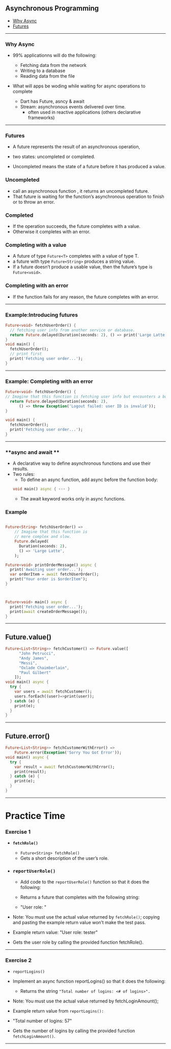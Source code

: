 ## Asynchronous Programming

- [Why Async](#why-async)
- [Futures](#Futures)
---

### Why Async

- 99% applicationns will do the following:

  - Fetching data from the network
  - Writing to a database
  - Reading data from the file

- What will apps be woding while waiting for async operations to complete
  - Dart has  Future, asncy & await
  - Stream: asynchronous events delivered over time.
    - often used in reactive applications (others declarative frameworks)

---

### Futures 

-  A future represents the result of an asynchronous operation,

-  two states: uncompleted or completed.

  - Uncompleted  means the state of a future before it has produced a value.
### Uncompleted
  - call an asynchronous function , it returns an uncompleted future.
  - That future is waiting for the function’s asynchronous operation to finish or to throw an error.

### Completed
  - If the operation succeeds, the future completes with a value.
  - Otherwise it completes with an error.



### Completing with a value
- A future of type `Future<T>` completes with a value of type T. 
 - a future with type `Future<String>` produces a string value.
 - If a future doesn’t produce a usable value, then the future’s type is `Future<void>`.


### Completing with an error
- If the function fails for any reason, the future completes with an error.

--- 

### Example:Introducing futures

```dart
Future<void> fetchUserOrder() {
  // fetching user info from another service or database.
  return Future.delayed(Duration(seconds: 2), () => print('Large Latte'));
}
void main() {
  fetchUserOrder();
  // print first 
  print('Fetching user order...');
}
```

---
### Example: Completing with an error

```dart
Future<void> fetchUserOrder() {
// Imagine that this function is fetching user info but encounters a bug
  return Future.delayed(Duration(seconds: 2),
      () => throw Exception('Logout failed: user ID is invalid'));
}

void main() {
  fetchUserOrder();
  print('Fetching user order...');
}
```



--- 
### **async and await **

- A declarative way to define asynchronous functions and use their results. 
- Two rules:
  - To define an async function, add async before the function body:
  ```dart
  void main() async { ··· }
  ```
  - The await keyword works only in async functions.


### Example 

```dart

Future<String> fetchUserOrder() =>
    // Imagine that this function is
    // more complex and slow.
    Future.delayed(
      Duration(seconds: 2),
      () => 'Large Latte',
    );

Future<void> printOrderMessage() async {
  print('Awaiting user order...');
  var orderItem = await fetchUserOrder();
  print("Your order is $orderItem");
}



Future<void> main() async {
  print('Fetching user order...');
  print(await createOrderMessage());
}
```
---
## Future.value()

```dart
Future<List<String>> fetchCustomer() => Future.value([
      "John Petrucci",
      "Andy James",
      "Messi",
      "Oxlade Chaimberlain",
      "Paul Gilbert"
    ]);
void main() async {
  try {
    var users = await fetchCustomer();
    users.forEach((user)=>print(user));
  } catch (e) {
    print(e);
  }
}

```

--- 

## Future.error()
```dart
Future<List<String>> fetchCustomerWithError() =>
    Future.error(Exception('Sorry You Got Error'));
void main() async {
  try {
    var result = await fetchCustomerWithError();
    print(result);
  } catch (e) {
    print(e);
  }
}

```

---

# Practice Time


### **Exercise 1**
- **`fetchRole()`**	
  - `Future<String> fetchRole()`	
  - Gets a short description of the user’s role.

- ### `reportUserRole()`

  - Add code to the `reportUserRole()` function so that it does the following:

  - Returns a future that completes with the following string:

  - "User role: <user role>"

- Note: You must use the actual value returned by `fetchRole()`; copying and pasting the example return value won’t make the test pass.

- Example return value: "User role: tester"
- Gets the user role by calling the provided function fetchRole().

---

### **Exercise 2**

- `reportLogins()`
- Implement an async function reportLogins() so that it does the following:

  - Returns the string `"Total number of logins: <# of logins>".`
 - Note: You must use the actual value returned by fetchLoginAmount();
 - Example return value from `reportLogins():`
  -  "Total number of logins: 57"
- Gets the number of logins by calling the provided function `fetchLoginAmount()`.

---


